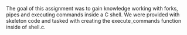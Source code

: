 The goal of this assignment was to gain knowledge working with forks, pipes and executing commands inside a C shell. We were provided with skeleton code and tasked with creating the execute_commands function inside of shell.c. 